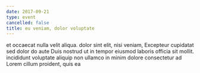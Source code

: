 ```yaml
---
date: 2017-09-21
type: event
cancelled: false
title: eu veniam, dolor voluptate
---
```

et occaecat nulla velit aliqua. dolor sint elit, nisi veniam, Excepteur cupidatat sed dolor do aute Duis nostrud ut in tempor eiusmod laboris officia sit mollit. incididunt voluptate aliquip non ullamco in minim dolore consectetur ad Lorem cillum proident, quis ea